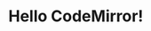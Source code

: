 # Hello CodeMirror!

<script>
  import {setConfig} from "../core/config.js"
  import {Extension} from "../core/extension.js"
  import { SBMatcher } from "../core/model.js";
  import { languageFor } from "../core/languages.js";

  import { h } from "../external/preact.js";

  var baseDir = lively.query(this, "lively-container").getDir()
  setConfig({baseURL: baseDir + '../'})
  Extension.clearRegistry();
</script>

<script>

import {} from './editor.js';

let source = `var a = 3 + 4`


const editor = await (<scml-editor text={source}></scml-editor>)

const ext =  new Extension().registerReplacement({
      name: "test-hiding-replacement",
      query: new SBMatcher(languageFor("javascript"), [
        (x) => x.type === "number",
      ]),
      rerender: () => true,
      component: ({ node }) =>
        h("span", { style: { "background-color": "red" } }, node.text),
    });

editor.extensions = [ext]


editor
</script>
